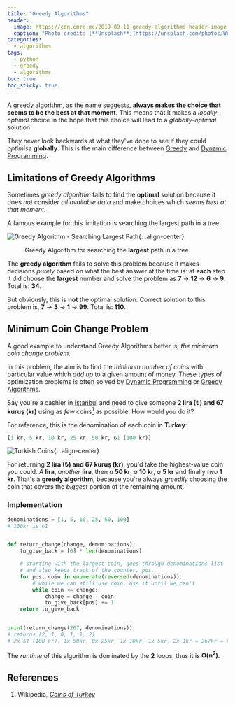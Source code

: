 ```yaml
---
title: "Greedy Algorithms"
header:
  image: https://cdn.emre.me/2019-09-11-greedy-algorithms-header-image.jpg
  caption: "Photo credit: [**Unsplash**](https://unsplash.com/photos/Wc8k-KryEPM)"
categories:
  - algorithms
tags:
  - python
  - greedy
  - algorithms
toc: true
toc_sticky: true
---
```


A greedy algorithm, as the name suggests, **always makes the choice that seems to be the best at that moment**. This means that it makes a *locally-optimal* choice in the hope that this choice will lead to a *globally-optimal* solution.

They never look backwards at what they've done to see if they could *optimise* **globally**. This is the main difference between [Greedy](https://en.wikipedia.org/wiki/Greedy_algorithm) and [Dynamic Programming](https://emre.me/algorithms/dynamic-programming/).

## Limitations of Greedy Algorithms ##
Sometimes *greedy algorithm* fails to find the **optimal** solution because it does *not* consider *all available data* and make choices which *seems best at that moment*.

A famous example for this limitation is searching the largest path in a tree.

![Greedy Algorithm - Searching Largest Path](https://cdn.emre.me/2019-09-11-greedy-search-path.gif){: .align-center}
<figure>
  <figcaption>Greedy Algorithm for searching the <b>largest</b> path in a tree</figcaption>
</figure>

The **greedy algorithm** fails to solve this problem because it makes decisions *purely* based on what the best answer at the time is: at **each** step it did choose the **largest** number and solve the problem as **7** -> **12** -> **6** -> **9**. Total is: **34**.

But obviously, this is **not** the optimal solution. Correct solution to this problem is, **7** -> **3** -> **1** -> **99**. Total is: **110**.

## Minimum Coin Change Problem ##
A good example to understand Greedy Algorithms better is; *the minimum coin change problem*.

In this problem, the aim is to find the *minimum number of coins* with particular value which *add up* to a given amount of money. These types of optimization problems is often solved by [Dynamic Programming](https://emre.me/algorithms/dynamic-programming/) or [Greedy Algorithms](https://en.wikipedia.org/wiki/Greedy_algorithm).

Say you're a cashier in [Istanbul](https://en.wikipedia.org/wiki/Istanbul) and need to give someone **2 lira (₺) and 67 kuruş (kr)** using as *few* coins[<sup>1</sup>](#references) as possible. How would you do it?

For reference, this is the denomination of each coin in **Turkey**:

```python
[1 kr, 5 kr, 10 kr, 25 kr, 50 kr, ₺1 (100 kr)]
```

![Turkish Coins](https://cdn.emre.me/2019-09-11-turkish-coins.jpg){: .align-center}

For returning **2 lira (₺) and 67 kuruş (kr)**, you'd take the highest-value coin you could. *A* **lira**, *another* **lira**, then *a* **50 kr**, *a* **10 kr**, *a* **5 kr** and finally *two* **1 kr**. That's a **greedy algorithm**, because you're always *greedily* choosing the coin that covers the *biggest* portion of the remaining amount.

### Implementation ###

```python
denominations = [1, 5, 10, 25, 50, 100]
# 100kr is ₺1


def return_change(change, denominations):
    to_give_back = [0] * len(denominations)

    # starting with the largest coin, goes through denominations list
    # and also keeps track of the counter, pos.
    for pos, coin in enumerate(reversed(denominations)):
        # while we can still use coin, use it until we can't
        while coin <= change:
            change = change - coin
            to_give_back[pos] += 1
    return to_give_back


print(return_change(267, denominations))
# returns [2, 1, 0, 1, 1, 2]
# 2x ₺1 (100 kr), 1x 50kr, 0x 25kr, 1x 10kr, 1x 5kr, 2x 1kr = 267kr = ₺2.67
```

The *runtime* of this algorithm is dominated by the **2** loops, thus it is **O(n<sup>2</sup>)**.

## References ##
1. Wikipedia, *[Coins of Turkey](https://en.wikipedia.org/wiki/Coins_of_Turkey)*

